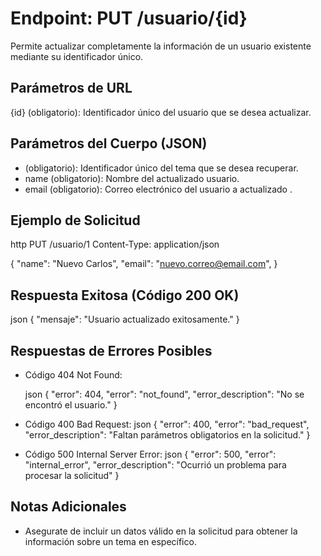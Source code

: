 # Endpoint: PUT /usuario/{id}

Permite actualizar completamente la información de un usuario existente mediante su identificador único.

## Parámetros de URL
{id} (obligatorio): Identificador único del usuario que se desea actualizar.

## Parámetros del Cuerpo (JSON)
-  (obligatorio): Identificador único del tema que se desea recuperar.
- name (obligatorio): Nombre del actualizado usuario.
- email (obligatorio): Correo electrónico del usuario a actualizado .

## Ejemplo de Solicitud
http
PUT /usuario/1
Content-Type: application/json

{
  "name": "Nuevo Carlos",
  "email": "nuevo.correo@email.com",
}



## Respuesta Exitosa (Código 200 OK)
json
{
  "mensaje": "Usuario actualizado exitosamente."
}



## Respuestas de Errores Posibles
- Código 404 Not Found:

  json
  {
  "error": 404,
  "error": "not_found",
  "error_description": "No se encontró el usuario."
  }

  

- Código 400 Bad Request:
json
{
  "error": 400,
  "error": "bad_request",
  "error_description": "Faltan parámetros obligatorios en la solicitud."
}


- Código 500 Internal Server Error:
  json
  {
  "error": 500,
  "error": "internal_error",
  "error_description": "Ocurrió un problema para procesar la solicitud"
  }
   

## Notas Adicionales

- Asegurate de incluir un datos válido en la solicitud para obtener la información
  sobre un tema en específico.